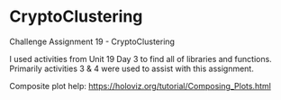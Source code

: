 # CryptoClustering
Challenge Assignment 19 - CryptoClustering

I used activities from Unit 19 Day 3 to find all of libraries and functions. Primarily activities 3 & 4 were used to assist with this assignment. 

Composite plot help: https://holoviz.org/tutorial/Composing_Plots.html